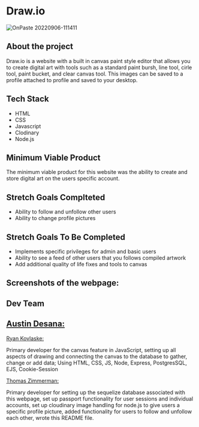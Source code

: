 # Draw.io

![OnPaste 20220906-111411](https://user-images.githubusercontent.com/107579894/188673022-8008bee9-9c69-4824-a09e-38577fe4f751.png)


## About the project

Draw.io is a website with a built in canvas paint style editor that allows you to create digital art with tools such as a standard paint bursh, line tool, cirle tool, paint bucket, and clear canvas tool. This images can be saved to a profile attached to profile and saved to your desktop.

## Tech Stack

* HTML
* CSS
* Javascript
* Clodinary
* Node.js

## Minimum Viable Product

The minimum viable product for this website was the ability to create and store digital art on the users specific account.

## Stretch Goals Complteted

* Ability to follow and unfollow other users
* Ability to change profile pictures

## Stretch Goals To Be Completed

* Implements specific privileges for admin and basic users
* Ability to see a feed of other users that you follows compiled artwork
* Add additional quality of life fixes and tools to canvas

## Screenshots of the webpage:

## Dev Team

[Austin Desana:](https://github.com/adesana)
-

[Ryan Kovlaske:](https://github.com/Rkovl)

Primary developer for the canvas feature in JavaScript, setting up all aspects of drawing and connecting the canvas to the database to gather, change or add data; Using HTML, CSS, JS, Node, Express, PostgresSQL, EJS, Cookie-Session

[Thomas Zimmerman:](https://github.com/clintwestwords)

Primary developer for setting up the sequelize database associated with this webpage, set up passport functionality for user sessions and individual accounts, set up cloudinary image handling for node.js to give users a specific profile picture, added functionality for users to follow and unfollow each other, wrote this README file.
